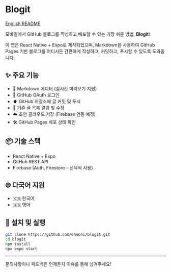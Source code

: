 # Blogit

[English README](./README.en.md)

모바일에서 GitHub 블로그를 작성하고 배포할 수 있는 가장 쉬운 방법, **Blogit**!

이 앱은 React Native + Expo로 제작되었으며, Markdown을 사용하여 GitHub Pages 기반 블로그를 어디서든 간편하게 작성하고, 커밋하고, 푸시할 수 있도록 도와줍니다.

## ✨ 주요 기능

- 📄 Markdown 에디터 (실시간 미리보기 지원)
- 🔐 GitHub OAuth 로그인
- ⬆️ GitHub 저장소에 글 커밋 및 푸시
- 📁 기존 글 목록 열람 및 수정
- ☁️ 초안 클라우드 저장 (Firebase 연동 예정)
- 🛠️ GitHub Pages 배포 상태 확인

## 📦 기술 스택

- React Native + Expo
- GitHub REST API
- Firebase (Auth, Firestore – 선택적 사용)

## 🌐 다국어 지원

- 🇰🇷 한국어
- 🇺🇸 영어

## 📌 설치 및 실행

```bash
git clone https://github.com/0hooni/blogit.git
cd blogit
npm install
npx expo start
```

---

문의사항이나 피드백은 언제든지 이슈를 통해 남겨주세요!
